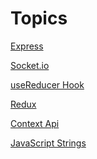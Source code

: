 # Topics

<a href="./topics/ExpressJS/readme.md">Express</a>

<a href="./topics/Socket.io/readme.md">Socket.io</a>

<a href="./topics/useReducer/readme.md">useReducer Hook</a>

<a href="./topics/Redux/readme.md">Redux</a>

<a href="./topics/Context Api/readme.md">Context Api</a>

<a href="./topics/JavaScript Strings/readme.md">JavaScript Strings</a>
